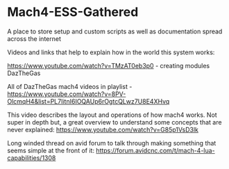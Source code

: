 # Mach4-ESS-Gathered
A place to store setup and custom scripts as well as documentation spread across the internet

Videos and links that help to explain how in the world this system works:

https://www.youtube.com/watch?v=TMzAT0eb3p0 - creating modules DazTheGas

All of DazTheGas mach4 videos in playlist - https://www.youtube.com/watch?v=8PV-OlcmqH4&list=PL7IitnI6IOQAUp6rOgtcQLwz7U8E4XHvq

This video describes the layout and operations of how mach4 works. Not super in depth but, a great overview to understand some concepts that are never explained:
https://www.youtube.com/watch?v=G85p1VsD3lk







Long winded thread on avid forum to talk through making something that seems simple at the front of it:
https://forum.avidcnc.com/t/mach-4-lua-capabilities/1308



